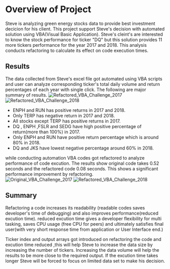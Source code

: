 
# Overview of Project

Steve is analyzing green energy stocks data to provide best investment decicion for his client. 
This project support Steve's decision with automated solution using VBA(Visual Basic Application).
Steve's cleint's are interested to know the stock performance for ticker "DQ" but this solution
provides 11 more tickers performance for the year 2017 and 2018. 
This analysis conducts refactoring to calculate its effect on code execution times.


## Results

The data collected from Steve's excel file got automated using VBA scripts and user can analyze corresponding ticker's
total daily volume and return percentages of each year with single click. The following are major summary of results.
![Refactored_VBA_Challenge_2017](https://user-images.githubusercontent.com/86446609/126005575-9c1ee442-3ad0-4a75-979f-98ae2e1a675e.JPG)
![Refactored_VBA_Challenge_2018](https://user-images.githubusercontent.com/86446609/126005594-8266c0f9-8824-4eaf-a32b-2fe00f6c9671.JPG)
  
   * ENPH and RUN has positive returns in 2017 and 2018.
   * Only TERP has negative return in 2017 and 2018.
   * All stocks except TERP has positive returns in 2017.
   * DQ , ENPH ,FSLR and SEDG have high positive percentage of return(more than 100%) in 2017.
   * Only ENPH and RUN have positive return percentage which is around 80% in 2018.
   * DQ and JKS have lowest negative percentage around 60% in 2018.

while conducting automation VBA codes got refactored to analyze performance of code excution. The results show original code takes 0.52 seconds
and the refactored code 0.08 seconds. This shows a significant performance improvement by refactoring.  
![Original_VBA_Challenge_2017](https://user-images.githubusercontent.com/86446609/126005627-f43967b0-e2ca-41c4-bd66-fd8e9788cfa7.JPG)
![Refactored_VBA_Challenge_2018](https://user-images.githubusercontent.com/86446609/126005451-cac17156-6ccb-4629-8e93-e0c3eea03bd7.JPG)

## Summary

Refactoring a code increases its readability (readable codes saves developer's time of debugging) and also improves performance(reduced excution time).
reduced excution time gives a developer flexibility for multi tasking, saves CPU usage (free CPU for peers) 
and ultimately satisfies final user(with very short response time from application or User Interface end.)

Ticker index and output arrays got introduced on refactoring the code and excution time 
reduced ,this will help Steve to increase the data size by increasing the number of tickers. Increasing the
data volume will help the results to be more close to the required output. If the excution time takes longer 
Steve will be forced to focus on limited data set to make his decision.




